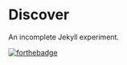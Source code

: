 # Discover

An incomplete Jekyll experiment.

[![forthebadge](http://forthebadge.com/images/badges/fuck-it-ship-it.svg)](http://forthebadge.com)
